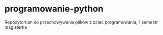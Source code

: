 # programowanie-python
Repozytorium do przechowywania plikow z zajec programowania, 1 semestr magisterka
